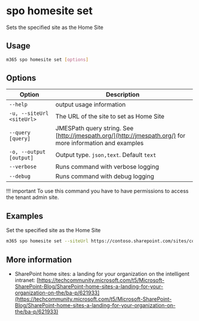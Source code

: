 # spo homesite set

Sets the specified site as the Home Site

## Usage

```sh
m365 spo homesite set [options]
```

## Options

Option|Description
------|-----------
`--help`|output usage information
`-u, --siteUrl <siteUrl>`|The URL of the site to set as Home Site
`--query [query]`|JMESPath query string. See [http://jmespath.org/](http://jmespath.org/) for more information and examples
`-o, --output [output]`|Output type. `json,text`. Default `text`
`--verbose`|Runs command with verbose logging
`--debug`|Runs command with debug logging

!!! important
    To use this command you have to have permissions to access the tenant admin site.

## Examples

Set the specified site as the Home Site

```sh
m365 spo homesite set --siteUrl https://contoso.sharepoint.com/sites/comms
```

## More information

- SharePoint home sites: a landing for your organization on the intelligent intranet: [https://techcommunity.microsoft.com/t5/Microsoft-SharePoint-Blog/SharePoint-home-sites-a-landing-for-your-organization-on-the/ba-p/621933](https://techcommunity.microsoft.com/t5/Microsoft-SharePoint-Blog/SharePoint-home-sites-a-landing-for-your-organization-on-the/ba-p/621933)